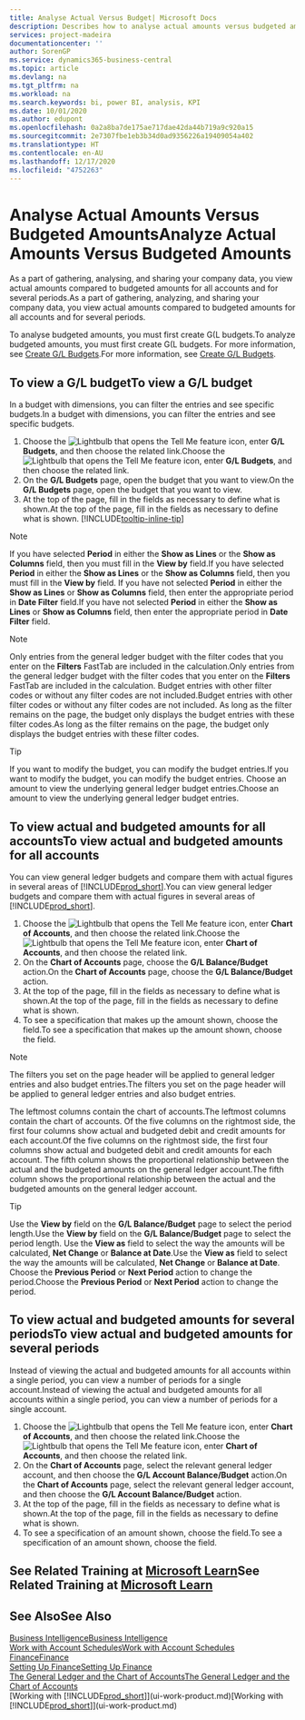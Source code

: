 ```yaml
---
title: Analyse Actual Versus Budget| Microsoft Docs
description: Describes how to analyse actual amounts versus budgeted amounts.
services: project-madeira
documentationcenter: ''
author: SorenGP
ms.service: dynamics365-business-central
ms.topic: article
ms.devlang: na
ms.tgt_pltfrm: na
ms.workload: na
ms.search.keywords: bi, power BI, analysis, KPI
ms.date: 10/01/2020
ms.author: edupont
ms.openlocfilehash: 0a2a8ba7de175ae717dae42da44b719a9c920a15
ms.sourcegitcommit: 2e7307fbe1eb3b34d0ad9356226a19409054a402
ms.translationtype: HT
ms.contentlocale: en-AU
ms.lasthandoff: 12/17/2020
ms.locfileid: "4752263"
---
```

# <a name="analyze-actual-amounts-versus-budgeted-amounts"></a><span data-ttu-id="cf8da-103">Analyse Actual Amounts Versus Budgeted Amounts</span><span class="sxs-lookup"><span data-stu-id="cf8da-103">Analyze Actual Amounts Versus Budgeted Amounts</span></span>
<span data-ttu-id="cf8da-104">As a part of gathering, analysing, and sharing your company data, you view actual amounts compared to budgeted amounts for all accounts and for several periods.</span><span class="sxs-lookup"><span data-stu-id="cf8da-104">As a part of gathering, analyzing, and sharing your company data, you view actual amounts compared to budgeted amounts for all accounts and for several periods.</span></span>

<span data-ttu-id="cf8da-105">To analyse budgeted amounts, you must first create G(L budgets.</span><span class="sxs-lookup"><span data-stu-id="cf8da-105">To analyze budgeted amounts, you must first create G(L budgets.</span></span> <span data-ttu-id="cf8da-106">For more information, see [Create G/L Budgets](finance-how-create-budgets.md).</span><span class="sxs-lookup"><span data-stu-id="cf8da-106">For more information, see [Create G/L Budgets](finance-how-create-budgets.md).</span></span>

## <a name="to-view-a-gl-budget"></a><span data-ttu-id="cf8da-107">To view a G/L budget</span><span class="sxs-lookup"><span data-stu-id="cf8da-107">To view a G/L budget</span></span>
<span data-ttu-id="cf8da-108">In a budget with dimensions, you can filter the entries and see specific budgets.</span><span class="sxs-lookup"><span data-stu-id="cf8da-108">In a budget with dimensions, you can filter the entries and see specific budgets.</span></span>

1. <span data-ttu-id="cf8da-109">Choose the ![Lightbulb that opens the Tell Me feature](media/ui-search/search_small.png "Tell me what you want to do") icon, enter **G/L Budgets**, and then choose the related link.</span><span class="sxs-lookup"><span data-stu-id="cf8da-109">Choose the ![Lightbulb that opens the Tell Me feature](media/ui-search/search_small.png "Tell me what you want to do") icon, enter **G/L Budgets**, and then choose the related link.</span></span>
2. <span data-ttu-id="cf8da-110">On the **G/L Budgets** page, open the budget that you want to view.</span><span class="sxs-lookup"><span data-stu-id="cf8da-110">On the **G/L Budgets** page, open the budget that you want to view.</span></span>  
3. <span data-ttu-id="cf8da-111">At the top of the page, fill in the fields as necessary to define what is shown.</span><span class="sxs-lookup"><span data-stu-id="cf8da-111">At the top of the page, fill in the fields as necessary to define what is shown.</span></span> [!INCLUDE[tooltip-inline-tip](includes/tooltip-inline-tip_md.md)]

> [!NOTE]  
>   <span data-ttu-id="cf8da-112">If you have selected **Period** in either the **Show as Lines** or the **Show as Columns** field, then you must fill in the **View by** field.</span><span class="sxs-lookup"><span data-stu-id="cf8da-112">If you have selected **Period** in either the **Show as Lines** or the **Show as Columns** field, then you must fill in the **View by** field.</span></span> <span data-ttu-id="cf8da-113">If you have not selected **Period** in either the **Show as Lines** or **Show as Columns** field, then enter the appropriate period in **Date Filter** field.</span><span class="sxs-lookup"><span data-stu-id="cf8da-113">If you have not selected **Period** in either the **Show as Lines** or **Show as Columns** field, then enter the appropriate period in **Date Filter** field.</span></span>  

> [!NOTE]  
>   <span data-ttu-id="cf8da-114">Only entries from the general ledger budget with the filter codes that you enter on the **Filters** FastTab are included in the calculation.</span><span class="sxs-lookup"><span data-stu-id="cf8da-114">Only entries from the general ledger budget with the filter codes that you enter on the **Filters** FastTab are included in the calculation.</span></span> <span data-ttu-id="cf8da-115">Budget entries with other filter codes or without any filter codes are not included.</span><span class="sxs-lookup"><span data-stu-id="cf8da-115">Budget entries with other filter codes or without any filter codes are not included.</span></span> <span data-ttu-id="cf8da-116">As long as the filter remains on the page, the budget only displays the budget entries with these filter codes.</span><span class="sxs-lookup"><span data-stu-id="cf8da-116">As long as the filter remains on the page, the budget only displays the budget entries with these filter codes.</span></span>  

> [!TIP]  
>   <span data-ttu-id="cf8da-117">If you want to modify the budget, you can modify the budget entries.</span><span class="sxs-lookup"><span data-stu-id="cf8da-117">If you want to modify the budget, you can modify the budget entries.</span></span> <span data-ttu-id="cf8da-118">Choose an amount to view the underlying general ledger budget entries.</span><span class="sxs-lookup"><span data-stu-id="cf8da-118">Choose an amount to view the underlying general ledger budget entries.</span></span>

## <a name="to-view-actual-and-budgeted-amounts-for-all-accounts"></a><span data-ttu-id="cf8da-119">To view actual and budgeted amounts for all accounts</span><span class="sxs-lookup"><span data-stu-id="cf8da-119">To view actual and budgeted amounts for all accounts</span></span>  
<span data-ttu-id="cf8da-120">You can view general ledger budgets and compare them with actual figures in several areas of [!INCLUDE[prod_short](includes/prod_short.md)].</span><span class="sxs-lookup"><span data-stu-id="cf8da-120">You can view general ledger budgets and compare them with actual figures in several areas of [!INCLUDE[prod_short](includes/prod_short.md)].</span></span>

1. <span data-ttu-id="cf8da-121">Choose the ![Lightbulb that opens the Tell Me feature](media/ui-search/search_small.png "Tell me what you want to do") icon, enter **Chart of Accounts**, and then choose the related link.</span><span class="sxs-lookup"><span data-stu-id="cf8da-121">Choose the ![Lightbulb that opens the Tell Me feature](media/ui-search/search_small.png "Tell me what you want to do") icon, enter **Chart of Accounts**, and then choose the related link.</span></span>  
2. <span data-ttu-id="cf8da-122">On the **Chart of Accounts** page, choose the **G/L Balance/Budget** action.</span><span class="sxs-lookup"><span data-stu-id="cf8da-122">On the **Chart of Accounts** page, choose the **G/L Balance/Budget** action.</span></span>
3. <span data-ttu-id="cf8da-123">At the top of the page, fill in the fields as necessary to define what is shown.</span><span class="sxs-lookup"><span data-stu-id="cf8da-123">At the top of the page, fill in the fields as necessary to define what is shown.</span></span>  
4. <span data-ttu-id="cf8da-124">To see a specification that makes up the amount shown, choose the field.</span><span class="sxs-lookup"><span data-stu-id="cf8da-124">To see a specification that makes up the amount shown, choose the field.</span></span>  

> [!NOTE]  
>   <span data-ttu-id="cf8da-125">The filters you set on the page header will be applied to general ledger entries and also budget entries.</span><span class="sxs-lookup"><span data-stu-id="cf8da-125">The filters you set on the page header will be applied to general ledger entries and also budget entries.</span></span>

<span data-ttu-id="cf8da-126">The leftmost columns contain the chart of accounts.</span><span class="sxs-lookup"><span data-stu-id="cf8da-126">The leftmost columns contain the chart of accounts.</span></span> <span data-ttu-id="cf8da-127">Of the five columns on the rightmost side, the first four columns show actual and budgeted debit and credit amounts for each account.</span><span class="sxs-lookup"><span data-stu-id="cf8da-127">Of the five columns on the rightmost side, the first four columns show actual and budgeted debit and credit amounts for each account.</span></span> <span data-ttu-id="cf8da-128">The fifth column shows the proportional relationship between the actual and the budgeted amounts on the general ledger account.</span><span class="sxs-lookup"><span data-stu-id="cf8da-128">The fifth column shows the proportional relationship between the actual and the budgeted amounts on the general ledger account.</span></span>  

> [!TIP]  
>   <span data-ttu-id="cf8da-129">Use the **View by** field on the **G/L Balance/Budget** page to select the period length.</span><span class="sxs-lookup"><span data-stu-id="cf8da-129">Use the **View by** field on the **G/L Balance/Budget** page to select the period length.</span></span> <span data-ttu-id="cf8da-130">Use the **View as** field to select the way the amounts will be calculated, **Net Change** or **Balance at Date**.</span><span class="sxs-lookup"><span data-stu-id="cf8da-130">Use the **View as** field to select the way the amounts will be calculated, **Net Change** or **Balance at Date**.</span></span> <span data-ttu-id="cf8da-131">Choose the **Previous Period** or **Next Period** action to change the period.</span><span class="sxs-lookup"><span data-stu-id="cf8da-131">Choose the **Previous Period** or **Next Period** action to change the period.</span></span>  

## <a name="to-view-actual-and-budgeted-amounts-for-several-periods"></a><span data-ttu-id="cf8da-132">To view actual and budgeted amounts for several periods</span><span class="sxs-lookup"><span data-stu-id="cf8da-132">To view actual and budgeted amounts for several periods</span></span>  
<span data-ttu-id="cf8da-133">Instead of viewing the actual and budgeted amounts for all accounts within a single period, you can view a number of periods for a single account.</span><span class="sxs-lookup"><span data-stu-id="cf8da-133">Instead of viewing the actual and budgeted amounts for all accounts within a single period, you can view a number of periods for a single account.</span></span>  

1. <span data-ttu-id="cf8da-134">Choose the ![Lightbulb that opens the Tell Me feature](media/ui-search/search_small.png "Tell me what you want to do") icon, enter **Chart of Accounts**, and then choose the related link.</span><span class="sxs-lookup"><span data-stu-id="cf8da-134">Choose the ![Lightbulb that opens the Tell Me feature](media/ui-search/search_small.png "Tell me what you want to do") icon, enter **Chart of Accounts**, and then choose the related link.</span></span>  
2. <span data-ttu-id="cf8da-135">On the **Chart of Accounts** page, select the relevant general ledger account, and then choose the **G/L Account Balance/Budget** action.</span><span class="sxs-lookup"><span data-stu-id="cf8da-135">On the **Chart of Accounts** page, select the relevant general ledger account, and then choose the **G/L Account Balance/Budget** action.</span></span>  
3. <span data-ttu-id="cf8da-136">At the top of the page, fill in the fields as necessary to define what is shown.</span><span class="sxs-lookup"><span data-stu-id="cf8da-136">At the top of the page, fill in the fields as necessary to define what is shown.</span></span>   
4. <span data-ttu-id="cf8da-137">To see a specification of an amount shown, choose the field.</span><span class="sxs-lookup"><span data-stu-id="cf8da-137">To see a specification of an amount shown, choose the field.</span></span>  

## <a name="see-related-training-at-microsoft-learn"></a><span data-ttu-id="cf8da-138">See Related Training at [Microsoft Learn](/learn/modules/budgets-exchange-rates-dynamics-365-business-central/index)</span><span class="sxs-lookup"><span data-stu-id="cf8da-138">See Related Training at [Microsoft Learn](/learn/modules/budgets-exchange-rates-dynamics-365-business-central/index)</span></span>

## <a name="see-also"></a><span data-ttu-id="cf8da-139">See Also</span><span class="sxs-lookup"><span data-stu-id="cf8da-139">See Also</span></span>
[<span data-ttu-id="cf8da-140">Business Intelligence</span><span class="sxs-lookup"><span data-stu-id="cf8da-140">Business Intelligence</span></span>](bi.md)  
[<span data-ttu-id="cf8da-141">Work with Account Schedules</span><span class="sxs-lookup"><span data-stu-id="cf8da-141">Work with Account Schedules</span></span>](bi-how-work-account-schedule.md)  
[<span data-ttu-id="cf8da-142">Finance</span><span class="sxs-lookup"><span data-stu-id="cf8da-142">Finance</span></span>](finance.md)  
[<span data-ttu-id="cf8da-143">Setting Up Finance</span><span class="sxs-lookup"><span data-stu-id="cf8da-143">Setting Up Finance</span></span>](finance-setup-finance.md)  
[<span data-ttu-id="cf8da-144">The General Ledger and the Chart of Accounts</span><span class="sxs-lookup"><span data-stu-id="cf8da-144">The General Ledger and the Chart of Accounts</span></span>](finance-general-ledger.md)  
<span data-ttu-id="cf8da-145">[Working with [!INCLUDE[prod_short](includes/prod_short.md)]](ui-work-product.md)</span><span class="sxs-lookup"><span data-stu-id="cf8da-145">[Working with [!INCLUDE[prod_short](includes/prod_short.md)]](ui-work-product.md)</span></span>  

